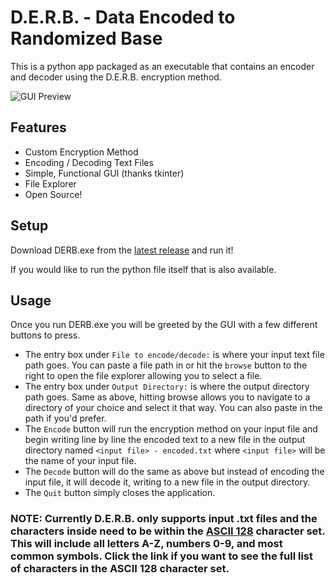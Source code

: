 # D.E.R.B. - Data Encoded to Randomized Base
This is a python app packaged as an executable that contains an encoder and decoder using the D.E.R.B. encryption method.

![GUI Preview](https://i.imgur.com/gTmx88N.png)

## Features
- Custom Encryption Method
- Encoding / Decoding Text Files
- Simple, Functional GUI (thanks tkinter)
- File Explorer
- Open Source!

## Setup
Download DERB.exe from the [latest release](https://github.com/caseyhess/D.E.R.B./releases) and run it!

If you would like to run the python file itself that is also available.

## Usage
Once you run DERB.exe you will be greeted by the GUI with a few different buttons to press.
- The entry box under `File to encode/decode:` is where your input text file path goes. You can paste a file path in or hit the `browse` button to the right to open the file explorer allowing you to select a file.
- The entry box under `Output Directory:` is where the output directory path goes. Same as above, hitting browse allows you to navigate to a directory of your choice and select it that way. You can also paste in the path if you'd prefer.
- The `Encode` button will run the encryption method on your input file and begin writing line by line the encoded text to a new file in the output directory named `<input file> - encoded.txt` where `<input file>` will be the name of your input file.
- The `Decode` button will do the same as above but instead of encoding the input file, it will decode it, writing to a new file in the output directory.
- The `Quit` button simply closes the application.
### NOTE: Currently D.E.R.B. only supports input .txt files and the characters inside need to be within the [ASCII 128](https://www.ascii-code.com/) character set. This will include all letters A-Z, numbers 0-9, and most common symbols. Click the link if you want to see the full list of characters in the ASCII 128 character set.
